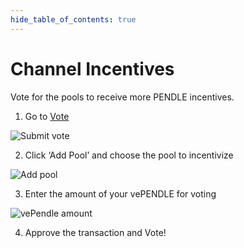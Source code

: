 ```yaml
---
hide_table_of_contents: true
---
```


# Channel Incentives

Vote for the pools to receive more PENDLE incentives.

1. Go to [Vote](https://app.pendle.finance/vependle/vote)

![Submit vote](/img/ProtocolMechanics/submit_vote.png "Submit vote")

2. Click ‘Add Pool’ and choose the pool to incentivize

![Add pool](/img/ProtocolMechanics/add_pool.png "Add pool")

3. Enter the amount of your vePENDLE for voting

![vePendle amount](/img/ProtocolMechanics/vependle_amount.png "vePendle amount")

4. Approve the transaction and Vote!
